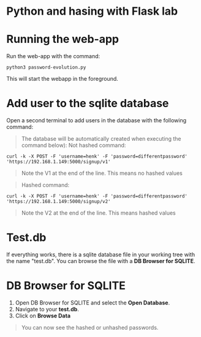 # Python and hasing with Flask lab

# Running the web-app
Run the web-app with the command:
```
python3 password-evolution.py
```
This will start the webapp in the foreground.

# Add user to the sqlite database
Open a second terminal to add users in the database with the following command:
> The database will be automatically created when executing the command below):
> Not hashed command: 
```
curl -k -X POST -F 'username=henk' -F 'password=differentpassword' 'https://192.168.1.149:5000/signup/v1'
```
> Note the V1 at the end of the line. This means no hashed values

> Hashed command:
```
curl -k -X POST -F 'username=henk' -F 'password=differentpassword' 'https://192.168.1.149:5000/signup/v2'
```
> Note the V2 at the end of the line. This means hashed values

# Test.db
If everything works, there is a sqlite database file in your working tree with the name "test.db".
You can browse the file with a **DB Browser for SQLITE**.

# DB Browser for SQLITE
1. Open DB Browser for SQLITE and select the **Open Database**.
2. Navigate to your **test.db**.
3. Click on **Browse Data**
> You can now see the hashed or unhashed passwords.
